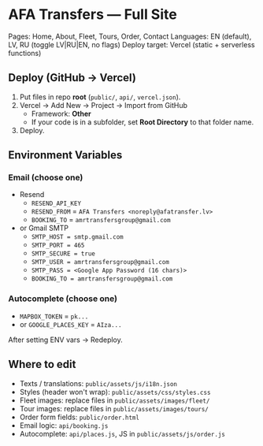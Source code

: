 
# AFA Transfers — Full Site

Pages: Home, About, Fleet, Tours, Order, Contact
Languages: EN (default), LV, RU (toggle LV|RU|EN, no flags)
Deploy target: Vercel (static + serverless functions)

## Deploy (GitHub → Vercel)
1. Put files in repo **root** (`public/`, `api/`, `vercel.json`).
2. Vercel → Add New → Project → Import from GitHub
   - Framework: **Other**
   - If your code is in a subfolder, set **Root Directory** to that folder name.
3. Deploy.

## Environment Variables
### Email (choose one)
- Resend
  - `RESEND_API_KEY`
  - `RESEND_FROM` = `AFA Transfers <noreply@afatransfer.lv>`
  - `BOOKING_TO` = `amrtransfersgroup@gmail.com`
- or Gmail SMTP
  - `SMTP_HOST = smtp.gmail.com`
  - `SMTP_PORT = 465`
  - `SMTP_SECURE = true`
  - `SMTP_USER = amrtransfersgroup@gmail.com`
  - `SMTP_PASS = <Google App Password (16 chars)>`
  - `BOOKING_TO = amrtransfersgroup@gmail.com`

### Autocomplete (choose one)
- `MAPBOX_TOKEN` = `pk...`
- or `GOOGLE_PLACES_KEY` = `AIza...`

After setting ENV vars → Redeploy.

## Where to edit
- Texts / translations: `public/assets/js/i18n.json`
- Styles (header won't wrap): `public/assets/css/styles.css`
- Fleet images: replace files in `public/assets/images/fleet/`
- Tour images: replace files in `public/assets/images/tours/`
- Order form fields: `public/order.html`
- Email logic: `api/booking.js`
- Autocomplete: `api/places.js`, JS in `public/assets/js/order.js`
